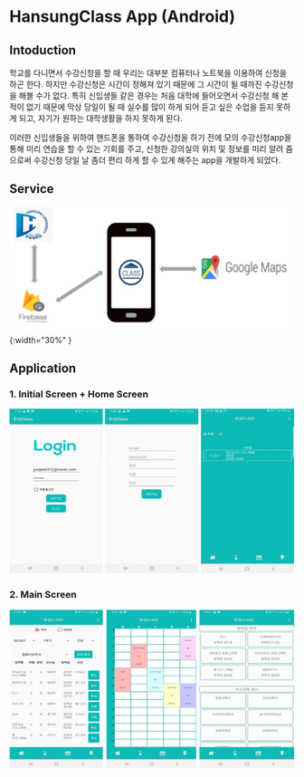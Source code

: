 # HansungClass App (Android)

## Intoduction

학교를 다니면서 수강신청을 할 때 우리는 대부분 컴퓨터나 노트북을 이용하여 신청을 하곤 한다. 하지만 수강신청은 시간이 정해져 있기 때문에 그 시간이 될 때까진 수강신청을 해볼 수가 없다. 특히 신입생들 같은 경우는 처음 대학에 들어오면서 수강신청 해 본적이 없기 때문에 막상 당일이 될 때 실수를 많이 하게 되어 듣고 싶은 수업을 듣지 못하게 되고, 자기가 원하는 대학생활을 하지 못하게 된다.

이러한 신입생들을 위하여 핸드폰을 통하여 수강신청을 하기 전에 모의 수강신청app을 통해 미리 연습을 할 수 있는 기회를 주고, 신청한 강의실의 위치 및 정보를 미리 알려 줌으로써 수강신청 당일 날 좀더 편리 하게 할 수 있게 해주는 app을 개발하게 되었다.

## Service

![service](./image/service.JPG){:width="30%" }

## Application

### 1. Initial Screen + Home Screen

![Init + Home Screen](./image/first.JPG)

### 2. Main Screen

![Main Screen](./image/second.JPG)
